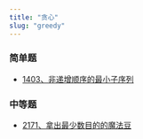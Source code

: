 ```yaml
---
title: "贪心"
slug: "greedy"
---
```

### 简单题
- [1403、非递增顺序的最小子序列](../leetcode/1403非递增顺序的最小子序列)
### 中等题
- [2171、拿出最少数目的的魔法豆](../leetcode/2171拿出最少数目的的魔法豆)



